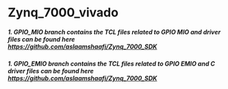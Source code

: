 # Zynq_7000_vivado
##### 1. GPIO_MIO branch contains the TCL files related to GPIO MIO and driver files can be found here https://github.com/aslaamshaafi/Zynq_7000_SDK
##### 1. GPIO_EMIO branch contains the TCL files related to GPIO EMIO and C driver files can be found here https://github.com/aslaamshaafi/Zynq_7000_SDK

